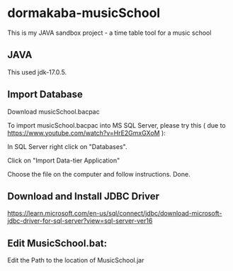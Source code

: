 # dormakaba-musicSchool
This is my JAVA sandbox project - a time table tool for a music school


## JAVA
This used jdk-17.0.5.


## Import Database

Download musicSchool.bacpac

To import musicSchool.bacpac into MS SQL Server, please try this ( due to https://www.youtube.com/watch?v=HrE2GmxGXoM ): 

In SQL Server right click on "Databases".

Click on "Import Data-tier Application"

Choose the file on the computer and follow instructions. Done.


## Download and Install JDBC Driver
https://learn.microsoft.com/en-us/sql/connect/jdbc/download-microsoft-jdbc-driver-for-sql-server?view=sql-server-ver16

## Edit MusicSchool.bat:
Edit the Path to the location of MusicSchool.jar
